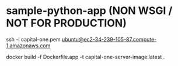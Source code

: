 # sample-python-app (NON WSGI / NOT FOR PRODUCTION)

ssh -i capital-one.pem ubuntu@ec2-34-239-105-87.compute-1.amazonaws.com

docker build -f Dockerfile.app -t capital-one-server-image:latest .

